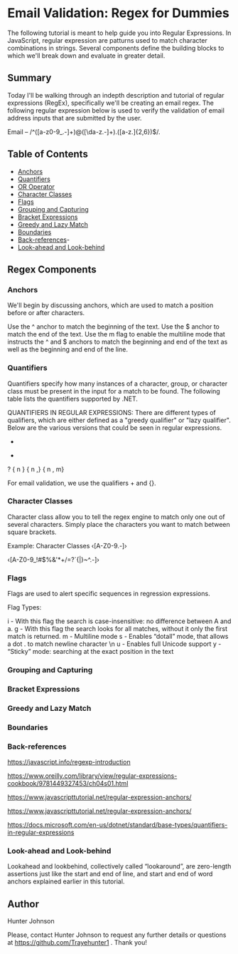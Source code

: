 # Email Validation: Regex for Dummies

The following tutorial is meant to help guide you into Regular Expressions. In JavaScript, regular expression are patturns used to match character combinations in strings. Several components define the building blocks to which we'll break down and evaluate in greater detail.

## Summary

Today I'll be walking through an indepth description and tutorial of regular expressions (RegEx), specifically we'll be creating an email regex. The following regular expression below is used to verify the validation of email address inputs that are submitted by the user. 

Email – /^([a-z0-9_\.-]+)@([\da-z\.-]+)\.([a-z\.]{2,6})$/.

## Table of Contents

- [Anchors](#anchors)
- [Quantifiers](#quantifiers)
- [OR Operator](#or-operator)
- [Character Classes](#character-classes)
- [Flags](#flags)
- [Grouping and Capturing](#grouping-and-capturing)
- [Bracket Expressions](#bracket-expressions)
- [Greedy and Lazy Match](#greedy-and-lazy-match)
- [Boundaries](#boundaries)
- [Back-references](#back-references)-
- [Look-ahead and Look-behind](#look-ahead-and-look-behind)

## Regex Components

### Anchors

We'll begin by discussing anchors, which are used to match a position before or after characters.

Use the ^ anchor to match the beginning of the text.
Use the $ anchor to match the end of the text.
Use the m flag to enable the multiline mode that instructs the ^ and $ anchors to match the beginning and end of the text as well as the beginning and end of the line.

### Quantifiers

Quantifiers specify how many instances of a character, group, or character class must be present in the input for a match to be found. The following table lists the quantifiers supported by .NET.

QUANTIFIERS IN REGULAR EXPRESSIONS: There are different types of qualifiers, which are either defined as a "greedy qualifier" or "lazy qualifier". Below are the various versions that could be seen in regular expressions.  

*
+ 
?
{ n }
{ n ,}
{ n , m}


For email validation, we use the qualifiers + and {}.


### Character Classes

Character class allow you to tell the regex engine to match only one out of several characters. Simply place the characters you want to match between square brackets.

Example: Character Classes
‹[A-Z0-9.-]› 

‹[A-Z0-9_!#$%&'*+/=?`{|}~^.-]›
 
### Flags

Flags are used to alert specific sequences in regression expressions.

Flag Types: 

i - With this flag the search is case-insensitive: no difference between A and a.
g - With this flag the search looks for all matches, without it only the first match is returned.
m - Multiline mode
s - Enables “dotall” mode, that allows a dot . to match newline character \n
u - Enables full Unicode support
y - “Sticky” mode: searching at the exact position in the text

### Grouping and Capturing

### Bracket Expressions

### Greedy and Lazy Match

### Boundaries

### Back-references

https://javascript.info/regexp-introduction

https://www.oreilly.com/library/view/regular-expressions-cookbook/9781449327453/ch04s01.html

https://www.javascripttutorial.net/regular-expression-anchors/

https://www.javascripttutorial.net/regular-expression-anchors/

https://docs.microsoft.com/en-us/dotnet/standard/base-types/quantifiers-in-regular-expressions

### Look-ahead and Look-behind

Lookahead and lookbehind, collectively called “lookaround”, are zero-length assertions just like the start and end of line, and start and end of word anchors explained earlier in this tutorial. 

## Author
Hunter Johnson 

Please, contact Hunter Johnson to request any further details or questions at https://github.com/Trayehunter1 . Thank you! 
